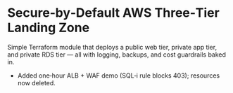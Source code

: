 # Secure‑by‑Default AWS Three‑Tier Landing Zone
Simple Terraform module that deploys a public web tier, private app tier, and private RDS tier — all with logging, backups, and cost guardrails baked in.
- Added one‑hour ALB + WAF demo (SQL‑i rule blocks 403); resources now deleted.

